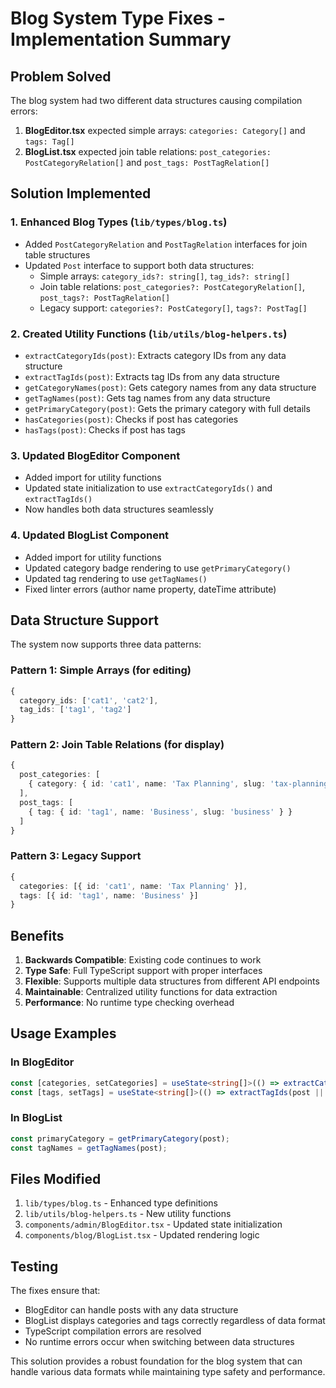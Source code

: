 # Blog System Type Fixes - Implementation Summary

## Problem Solved
The blog system had two different data structures causing compilation errors:
1. **BlogEditor.tsx** expected simple arrays: `categories: Category[]` and `tags: Tag[]`
2. **BlogList.tsx** expected join table relations: `post_categories: PostCategoryRelation[]` and `post_tags: PostTagRelation[]`

## Solution Implemented

### 1. Enhanced Blog Types (`lib/types/blog.ts`)
- Added `PostCategoryRelation` and `PostTagRelation` interfaces for join table structures
- Updated `Post` interface to support both data structures:
  - Simple arrays: `category_ids?: string[]`, `tag_ids?: string[]`
  - Join table relations: `post_categories?: PostCategoryRelation[]`, `post_tags?: PostTagRelation[]`
  - Legacy support: `categories?: PostCategory[]`, `tags?: PostTag[]`

### 2. Created Utility Functions (`lib/utils/blog-helpers.ts`)
- `extractCategoryIds(post)`: Extracts category IDs from any data structure
- `extractTagIds(post)`: Extracts tag IDs from any data structure
- `getCategoryNames(post)`: Gets category names from any data structure
- `getTagNames(post)`: Gets tag names from any data structure
- `getPrimaryCategory(post)`: Gets the primary category with full details
- `hasCategories(post)`: Checks if post has categories
- `hasTags(post)`: Checks if post has tags

### 3. Updated BlogEditor Component
- Added import for utility functions
- Updated state initialization to use `extractCategoryIds()` and `extractTagIds()`
- Now handles both data structures seamlessly

### 4. Updated BlogList Component
- Added import for utility functions
- Updated category badge rendering to use `getPrimaryCategory()`
- Updated tag rendering to use `getTagNames()`
- Fixed linter errors (author name property, dateTime attribute)

## Data Structure Support

The system now supports three data patterns:

### Pattern 1: Simple Arrays (for editing)
```typescript
{
  category_ids: ['cat1', 'cat2'],
  tag_ids: ['tag1', 'tag2']
}
```

### Pattern 2: Join Table Relations (for display)
```typescript
{
  post_categories: [
    { category: { id: 'cat1', name: 'Tax Planning', slug: 'tax-planning' } }
  ],
  post_tags: [
    { tag: { id: 'tag1', name: 'Business', slug: 'business' } }
  ]
}
```

### Pattern 3: Legacy Support
```typescript
{
  categories: [{ id: 'cat1', name: 'Tax Planning' }],
  tags: [{ id: 'tag1', name: 'Business' }]
}
```

## Benefits

1. **Backwards Compatible**: Existing code continues to work
2. **Type Safe**: Full TypeScript support with proper interfaces
3. **Flexible**: Supports multiple data structures from different API endpoints
4. **Maintainable**: Centralized utility functions for data extraction
5. **Performance**: No runtime type checking overhead

## Usage Examples

### In BlogEditor
```typescript
const [categories, setCategories] = useState<string[]>(() => extractCategoryIds(post || {}));
const [tags, setTags] = useState<string[]>(() => extractTagIds(post || {}));
```

### In BlogList
```typescript
const primaryCategory = getPrimaryCategory(post);
const tagNames = getTagNames(post);
```

## Files Modified

1. `lib/types/blog.ts` - Enhanced type definitions
2. `lib/utils/blog-helpers.ts` - New utility functions
3. `components/admin/BlogEditor.tsx` - Updated state initialization
4. `components/blog/BlogList.tsx` - Updated rendering logic

## Testing

The fixes ensure that:
- BlogEditor can handle posts with any data structure
- BlogList displays categories and tags correctly regardless of data format
- TypeScript compilation errors are resolved
- No runtime errors occur when switching between data structures

This solution provides a robust foundation for the blog system that can handle various data formats while maintaining type safety and performance. 